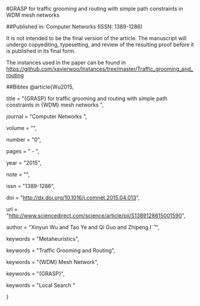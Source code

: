 #GRASP for traffic grooming and routing with simple path constraints in WDM mesh networks

##Published in:
Computer Networks (ISSN: 1389-1286)


It is not intended to be the final version of the article. 
The manuscript will undergo copyediting, typesetting, and review of the resulting proof before it is published in its final form. 

The instances used in the paper can be found in    https://github.com/xavierwoo/Instances/tree/master/Traffic_grooming_and_routing

##Bibtex
@article{Wu2015,

title = "\{GRASP\} for traffic grooming and routing with simple path constraints in \{WDM\} mesh networks ",

journal = "Computer Networks ",

volume = "",

number = "0",

pages = " - ",

year = "2015",

note = "",

issn = "1389-1286",

doi = "http://dx.doi.org/10.1016/j.comnet.2015.04.013",

url = "http://www.sciencedirect.com/science/article/pii/S1389128615001590",

author = "Xinyun Wu and Tao Ye and Qi Guo and Zhipeng l¨¹",

keywords = "Metaheuristics",

keywords = "Traffic Grooming and Routing",

keywords = "\{WDM\} Mesh Network",

keywords = "\{GRASP\}",

keywords = "Local Search "

}

